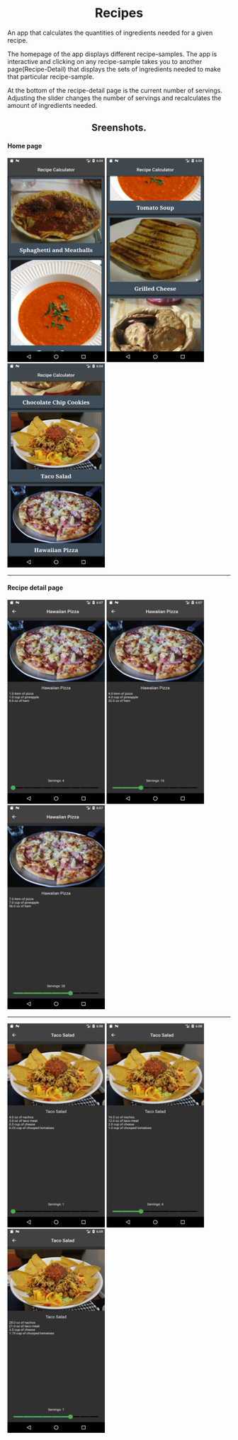 <h1 align="center">Recipes</h1>
<p>An app that calculates the quantities of ingredients needed for a given recipe.</p>

<p>The homepage of the app displays different recipe-samples. The app is interactive and clicking on any recipe-sample takes you to another page(Recipe-Detail) that displays the sets of ingredients needed to make that particular recipe-sample.</p>

<p>At the bottom of the recipe-detail page is the current number of servings. Adjusting the slider changes the number of servings and recalculates the amount of ingredients needed.</p>

<h2 align="center">Sreenshots.</h2>

<h4>Home page</h4>
<div>
<img src="assets/screenshots/homepage1.png" width=220 height=460 />
<img src="assets/screenshots/homepage2.png" width=220 height=460 />
<img src="assets/screenshots/homepage3.png" width=220 height=460 />
</div>

<hr />
<h4>Recipe detail page</h4>
<div>
<img src="assets/screenshots/recipedetail1.png" width=220 height=460 />
<img src="assets/screenshots/recipedetail2.png" width=220 height=460 />
<img src="assets/screenshots/recipedetail3.png" width=220 height=460 />
</div>
<hr />
<div>
<img src="assets/screenshots/recipedetail4.png" width=220 height=460 />
<img src="assets/screenshots/recipedetail5.png" width=220 height=460 />
<img src="assets/screenshots/recipedetail6.png" width=220 height=460 />
</div>